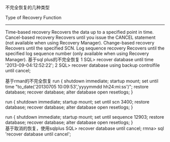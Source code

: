不完全恢复的几种类型

  Type of Recovery Function
  ------------------- ----------------------------
  Time-based recovery Recovers the data up to a specified point in time.
  Cancel-based recovery Recovers until you issue the CANCEL statement (not available when using Recovery Manager).
  Change-based recovery Recovers until the specified SCN.
  Log sequence recovery Recovers until the specified log sequence number (only available when using Recovery Manager). 
基于sql plus的不完全恢复
1 SQL> recover database until time '2013-09-04:12:52:22';
2 SQL> recover database using backup controlfile until  cancel;
 
基于rman的不完全恢复
run {
      shutdown immediate;
      startup mount;
      set until time "to_date('20130705 10:09:53','yyyymmdd hh24:mi:ss')";
      restore database;
      recover database;
      alter database open resetlogs;
} 
 
run {
      shutdown immediate;
      startup mount;
      set until scn 3400;
      restore database;
      recover database;
      alter database open resetlogs;
}  
 
run {
      shutdown immediate;
      startup mount;
      set until sequence 12903;
      restore database;
      recover database;
      alter database open resetlogs;
}  
基于取消的恢复，使用sqlplus
SQL>  recover database until cancel;
rmna> sql 'recover database until cancel';
 